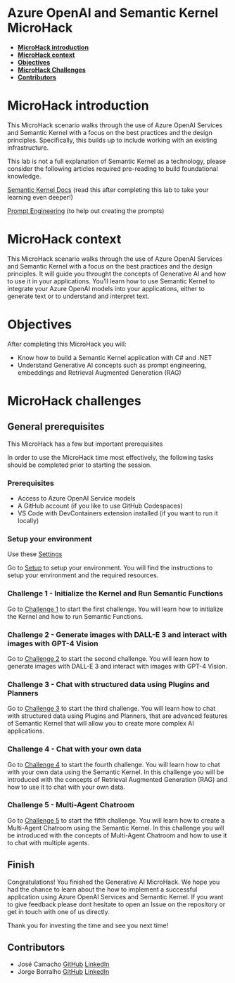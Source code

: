 # **Azure OpenAI and Semantic Kernel MicroHack**

- [**MicroHack introduction**](#MicroHack-introduction)
- [**MicroHack context**](#microhack-context)
- [**Objectives**](#objectives)
- [**MicroHack Challenges**](#microhack-challenges)
- [**Contributors**](#contributors)
# MicroHack introduction

This MicroHack scenario walks through the use of Azure OpenAI Services and Semantic Kernel with a focus on the best practices and the design principles. Specifically, this builds up to include working with an existing infrastructure.

This lab is not a full explanation of Semantic Kernel as a technology, please consider the following articles required pre-reading to build foundational knowledge.

[Semantic Kernel Docs](https://learn.microsoft.com/en-us/semantic-kernel/) (read this after completing this lab to take your learning even deeper!)

[Prompt Engineering](https://learn.microsoft.com/en-us/semantic-kernel/prompts/) (to help out creating the prompts)

# MicroHack context
This MicroHack scenario walks through the use of Azure OpenAI Services and Semantic Kernel with a focus on the best practices and the design principles. It will guide you throught the concepts of Generative AI and how to use it in your applications. You'll learn how to use Semantic Kernel to integrate your Azure OpenAI models into your applications, either to generate text or to understand and interpret text.

# Objectives

After completing this MicroHack you will:

- Know how to build a Semantic Kernel application with C# and .NET
- Understand Generative AI concepts such as prompt engineering, embeddings and Retrieval Augmented Generation (RAG)

# MicroHack challenges

## General prerequisites

This MicroHack has a few but important prerequisites

In order to use the MicroHack time most effectively, the following tasks should be completed prior to starting the session.

### Prerequisites

* Access to Azure OpenAI Service models
* A GitHub account (if you like to use GitHub Codespaces)
* VS Code with DevContainers extension installed (if you want to run it locally)

### Setup your environment

Use these [Settings](https://pastebin.com/RDdHwvZQ)

Go to [Setup](./walkthrough/setup/setup.ipynb) to setup your environment. You will find the instructions to setup your environment and the required resources.

### Challenge 1 - Initialize the Kernel and Run Semantic Functions
Go to [Challenge 1](./walkthrough/challenge-1/solution.ipynb) to start the first challenge. You will learn how to initialize the Kernel and how to run Semantic Functions.

### Challenge 2 - Generate images with DALL-E 3 and interact with images with GPT-4 Vision
Go to [Challenge 2](./walkthrough/challenge-2/solution.ipynb) to start the second challenge. You will learn how to generate images with DALL-E 3 and interact with images with GPT-4 Vision.

### Challenge 3 - Chat with structured data using Plugins and Planners
Go to [Challenge 3](./walkthrough/challenge-3/solution.ipynb) to start the third challenge. You will learn how to chat with structured data using Plugins and Planners, that are advanced features of Semantic Kernel that will allow you to create more complex AI applications.

### Challenge 4 - Chat with your own data
Go to [Challenge 4](./walkthrough/challenge-4/solution.ipynb) to start the fourth challenge. You will learn how to chat with your own data using the Semantic Kernel. In this challenge you will be introduced with the concepts of Retrieval Augmented Generation (RAG) and how to use it to chat with your own data.

### Challenge 5 - Multi-Agent Chatroom
Go to [Challenge 5](./walkthrough/challenge-5/solution.ipynb) to start the fifth challenge. You will learn how to create a Multi-Agent Chatroom using the Semantic Kernel. In this challenge you will be introduced with the concepts of Multi-Agent Chatroom and how to use it to chat with multiple agents.

## Finish

Congratulations! You finished the Generative AI MicroHack. We hope you had the chance to learn about the how to implement a successful application using Azure OpenAI Services and Semantic Kernel.
If you want to give feedback please dont hesitate to open an Issue on the repository or get in touch with one of us directly.

Thank you for investing the time and see you next time!

## Contributors
* José Camacho [GitHub](https://github.com/josemnbcamacho) [LinkedIn](https://www.linkedin.com/in/josemnbcamacho/)
* Jorge Borralho [GitHub](https://github.com/jborralho) [LinkedIn](https://www.linkedin.com/in/jborralho/)
